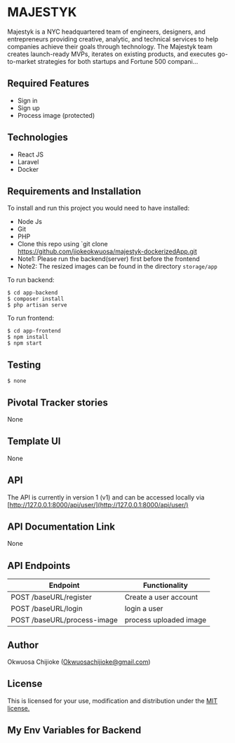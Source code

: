 # MAJESTYK
Majestyk is a NYC headquartered team of engineers, designers, and entrepreneurs providing creative, analytic, and technical services to help companies achieve their goals through technology. The Majestyk team creates launch-ready MVPs, iterates on existing products, and executes go-to-market strategies for both startups and Fortune 500 compani...

## Required Features

- Sign in
- Sign up
- Process image (protected)

## Technologies

- React JS
- Laravel
- Docker

## Requirements and Installation

To install and run this project you would need to have installed:
- Node Js
- Git
- PHP
- Clone this repo using `git clone https://github.com/jiokeokwuosa/majestyk-dockerizedApp.git
- Note1: Please run the backend(server) first before the frontend
- Note2: The resized images can be found in the directory `storage/app`

To run backend:
```
$ cd app-backend
$ composer install
$ php artisan serve
```

To run frontend:
```
$ cd app-frontend
$ npm install
$ npm start
```

## Testing

```
$ none
```

## Pivotal Tracker stories

None

## Template UI

None

## API

The API is currently in version 1 (v1) and can be accessed locally via [http://127.0.0.1:8000/api/user/](http://127.0.0.1:8000/api/user/)

## API Documentation Link

None

## API Endpoints

| Endpoint                                         | Functionality                            |
| ------------------------------------------------ | -----------------------------------------|
| POST /baseURL/register          | Create a user account                        |
| POST /baseURL/login  | login a user                         |
| POST /baseURL/process-image  | process uploaded image                       |



## Author

Okwuosa Chijioke (Okwuosachijioke@gmail.com)

## License

This is licensed for your use, modification and distribution under the [MIT license.](https://opensource.org/licenses/MIT)

## My Env Variables for Backend

